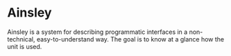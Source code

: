 # Ainsley

Ainsley is a system for describing programmatic interfaces in a non-technical, easy-to-understand way. The goal is to know at a glance how the unit is used.